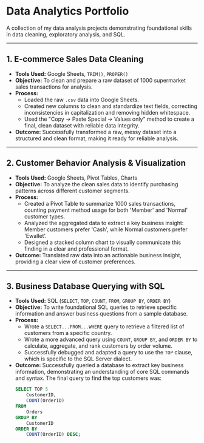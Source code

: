 # Data Analytics Portfolio

A collection of my data analysis projects demonstrating foundational skills in data cleaning, exploratory analysis, and SQL.

---

## 1. E-commerce Sales Data Cleaning

* **Tools Used:** Google Sheets, `TRIM()`, `PROPER()`
* **Objective:** To clean and prepare a raw dataset of 1000 supermarket sales transactions for analysis.
* **Process:**
    * Loaded the raw `.csv` data into Google Sheets.
    * Created new columns to clean and standardize text fields, correcting inconsistencies in capitalization and removing hidden whitespace.
    * Used the "Copy -> Paste Special -> Values only" method to create a final, clean dataset with reliable data integrity.
* **Outcome:** Successfully transformed a raw, messy dataset into a structured and clean format, making it ready for reliable analysis.

---
## 2. Customer Behavior Analysis & Visualization

* **Tools Used:** Google Sheets, Pivot Tables, Charts
* **Objective:** To analyze the clean sales data to identify purchasing patterns across different customer segments.
* **Process:**
    * Created a Pivot Table to summarize 1000 sales transactions, counting payment method usage for both 'Member' and 'Normal' customer types.
    * Analyzed the aggregated data to extract a key business insight: Member customers prefer 'Cash', while Normal customers prefer 'Ewallet'.
    * Designed a stacked column chart to visually communicate this finding in a clear and professional format.
* **Outcome:** Translated raw data into an actionable business insight, providing a clear view of customer preferences.

---
## 3. Business Database Querying with SQL

* **Tools Used:** SQL (`SELECT`, `TOP`, `COUNT`, `FROM`, `GROUP BY`, `ORDER BY`)
* **Objective:** To write foundational SQL queries to retrieve specific information and answer business questions from a sample database.
* **Process:**
    * Wrote a `SELECT...FROM...WHERE` query to retrieve a filtered list of customers from a specific country.
    * Wrote a more advanced query using `COUNT`, `GROUP BY`, and `ORDER BY` to calculate, aggregate, and rank customers by order volume.
    * Successfully debugged and adapted a query to use the `TOP` clause, which is specific to the SQL Server dialect.
* **Outcome:** Successfully queried a database to extract key business information, demonstrating an understanding of core SQL commands and syntax. The final query to find the top customers was:
    ```sql
    SELECT TOP 5
        CustomerID,
        COUNT(OrderID)
    FROM
        Orders
    GROUP BY
        CustomerID
    ORDER BY
        COUNT(OrderID) DESC;
    ```
